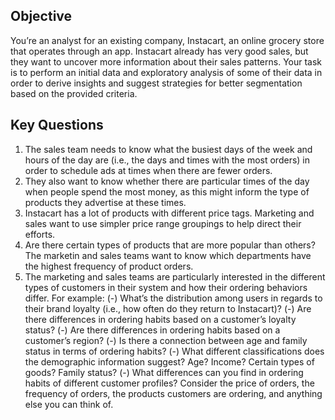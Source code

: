 ## Objective
You’re an analyst for an existing company, Instacart, an online grocery store that operates through an app. Instacart already has very good sales, but they want to uncover more information about their sales patterns. Your task is to perform an initial data and exploratory analysis of some of their data in order to derive insights and suggest strategies for better segmentation based on the provided criteria.
## Key Questions
1. The sales team needs to know what the busiest days of the week and hours of the day are (i.e., the days and times with the most orders) in order to schedule ads at times when there are fewer orders.
2. They also want to know whether there are particular times of the day when people spend the most money, as this might inform the type of products they advertise at these times.
3. Instacart has a lot of products with different price tags. Marketing and sales want to use simpler price range groupings to help direct their efforts.
4. Are there certain types of products that are more popular than others? The marketin and sales teams want to know which departments have the highest frequency of product orders.
5. The marketing and sales teams are particularly interested in the different types of customers in their system and how their ordering behaviors differ. For example:
(-) What’s the distribution among users in regards to their brand loyalty (i.e., how often do they return to Instacart)?
(-) Are there differences in ordering habits based on a customer’s loyalty status?
(-) Are there differences in ordering habits based on a customer’s region?
(-) Is there a connection between age and family status in terms of ordering habits?
(-) What different classifications does the demographic information suggest? Age? Income? Certain types of goods? Family status?
(-) What differences can you find in ordering habits of different customer profiles? Consider the price of orders, the frequency of orders, the products customers are ordering, and anything else you can think of.
